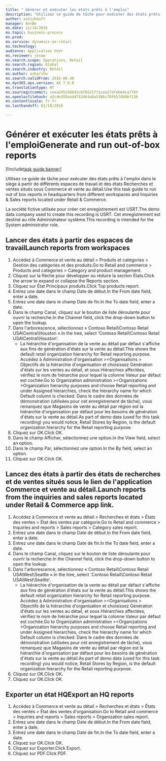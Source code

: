 ```yaml
--- 
title: " Générer et exécuter les états prêts à l'emploi"
description: "Utilisez ce guide de tâche pour exécuter des états prêts à l'emploi dans le siège à partir de différents espaces de travail et des états Recherches et ventes situés sous Commerce et vente au détail."
author: ashishmsft
manager: AnnBe
ms.date: 11/14/2016
ms.topic: business-process
ms.prod: 
ms.service: dynamics-ax-retail
ms.technology: 
audience: Application User
ms.reviewer: josaw
ms.search.scope: Operations, Retail
ms.search.region: Global
ms.search.industry: Retail
ms.author: asharchw
ms.search.validFrom: 2016-06-30
ms.dyn365.ops.version: AX 7.0.0
ms.translationtype: HT
ms.sourcegitcommit: ceea24519d641c676521771cee274feb64ca7783
ms.openlocfilehash: a2cde359aadd752464a0a5386c78f657db96f13b
ms.contentlocale: fr-fr
ms.lasthandoff: 01/19/2018

---
```

# <a name="generate-and-run-out-of-box-reports"></a><span data-ttu-id="b70a7-103"> Générer et exécuter les états prêts à l'emploi</span><span class="sxs-lookup"><span data-stu-id="b70a7-103">Generate and run out-of-box reports</span></span>

[!include[task guide banner](../includes/task-guide-banner.md)]

<span data-ttu-id="b70a7-104">Utilisez ce guide de tâche pour exécuter des états prêts à l'emploi dans le siège à partir de différents espaces de travail et des états Recherches et ventes situés sous Commerce et vente au détail.</span><span class="sxs-lookup"><span data-stu-id="b70a7-104">Use this task guide to run out of box reports in headquarters from different workspaces and Inquiries & Sales reports located under Retail & Commerce.</span></span>



<span data-ttu-id="b70a7-105">La société fictive utilisée pour créer cet enregistrement est USRT.</span><span class="sxs-lookup"><span data-stu-id="b70a7-105">The demo data company used to create this recording is USRT.</span></span> <span data-ttu-id="b70a7-106">Cet enregistrement est destiné au rôle Administrateur système.</span><span class="sxs-lookup"><span data-stu-id="b70a7-106">This recording is intended for the System administrator role.</span></span>


## <a name="launch-reports-from-workspaces"></a><span data-ttu-id="b70a7-107">Lancer des états à partir des espaces de travail</span><span class="sxs-lookup"><span data-stu-id="b70a7-107">Launch reports from workspaces</span></span>
1. <span data-ttu-id="b70a7-108">Accédez à Commerce et vente au détail > Produits et catégories > Gestion des catégories et des produits.</span><span class="sxs-lookup"><span data-stu-id="b70a7-108">Go to Retail and commerce > Products and categories > Category and product management.</span></span>
2. <span data-ttu-id="b70a7-109">Cliquez sur la flèche pour développer ou réduire la section États.</span><span class="sxs-lookup"><span data-stu-id="b70a7-109">Click the arrow to expand or collapse the Reports section.</span></span>
3. <span data-ttu-id="b70a7-110">Cliquez sur État Principaux produits.</span><span class="sxs-lookup"><span data-stu-id="b70a7-110">Click Top products report.</span></span>
4. <span data-ttu-id="b70a7-111">Entrez une date dans le champ Date de début.</span><span class="sxs-lookup"><span data-stu-id="b70a7-111">In the From date field, enter a date.</span></span>
5. <span data-ttu-id="b70a7-112">Entrez une date dans le champ Date de fin.</span><span class="sxs-lookup"><span data-stu-id="b70a7-112">In the To date field, enter a date.</span></span>
6. <span data-ttu-id="b70a7-113">Dans le champ Canal, cliquez sur le bouton de liste déroulante pour ouvrir la recherche.</span><span class="sxs-lookup"><span data-stu-id="b70a7-113">In the Channel field, click the drop-down button to open the lookup.</span></span>
7. <span data-ttu-id="b70a7-114">Dans l'arborescence, sélectionnez « Contoso Retail\Contoso Retail USA\Central\Houston ».</span><span class="sxs-lookup"><span data-stu-id="b70a7-114">In the tree, select 'Contoso Retail\Contoso Retail USA\Central\Houston'.</span></span>
    * <span data-ttu-id="b70a7-115">La hiérarchie d'organisation de la vente au détail par défaut s'affiche aux fins de génération d'états sur la vente au détail.</span><span class="sxs-lookup"><span data-stu-id="b70a7-115">This shows the default retail organization hierarchy for Retail reporting purpose.</span></span>   <span data-ttu-id="b70a7-116">Accédez à Administration d'organisation >Organisations > Objectifs de la hiérarchie d'organisation et choisissez Génération d'états sur les ventes au détail, et sous Hiérarchies affectées, vérifiez le nom de hiérarchie pour lequel la colonne Valeur par défaut est cochée.</span><span class="sxs-lookup"><span data-stu-id="b70a7-116">Go to Organization administration >Organizations >Organization hierarchy purposes and choose Retail reporting and under Assigned hierarchies, check the hierarchy name for which Default column is checked.</span></span>      <span data-ttu-id="b70a7-117">Dans le cadre des données de démonstration (utilisées pour cet enregistrement de tâche), vous remarquez que Magasins de vente au détail par région est la hiérarchie d'organisation par défaut pour les besoins de génération d'états sur la vente au détail.</span><span class="sxs-lookup"><span data-stu-id="b70a7-117">As part of demo data (used for this task recording) you would notice, Retail Stores by Region, is the default organization hierarchy for the Retail reporting purpose.</span></span>     
8. <span data-ttu-id="b70a7-118">Cliquez sur OK.</span><span class="sxs-lookup"><span data-stu-id="b70a7-118">Click OK.</span></span>
9. <span data-ttu-id="b70a7-119">Dans le champ Afficher, sélectionnez une option.</span><span class="sxs-lookup"><span data-stu-id="b70a7-119">In the View field, select an option.</span></span>
10. <span data-ttu-id="b70a7-120">Dans le champ Par, sélectionnez une option.</span><span class="sxs-lookup"><span data-stu-id="b70a7-120">In the By field, select an option.</span></span>
11. <span data-ttu-id="b70a7-121">Cliquez sur OK.</span><span class="sxs-lookup"><span data-stu-id="b70a7-121">Click OK.</span></span>

## <a name="launch-reports-from-the-inquiries-and-sales-reports-located-under-retail--commerce-app-link"></a><span data-ttu-id="b70a7-122">Lancez des états à partir des états de recherches et de ventes situés sous le lien de l'application Commerce et vente au détail.</span><span class="sxs-lookup"><span data-stu-id="b70a7-122">Launch reports from the inquiries and sales reports located under Retail & Commerce app link.</span></span>
1. <span data-ttu-id="b70a7-123">Accédez à Commerce et vente au détail > Recherches et états > États des ventes > État des ventes par catégorie.</span><span class="sxs-lookup"><span data-stu-id="b70a7-123">Go to Retail and commerce > Inquiries and reports > Sales reports > Category sales report.</span></span>
2. <span data-ttu-id="b70a7-124">Entrez une date dans le champ Date de début.</span><span class="sxs-lookup"><span data-stu-id="b70a7-124">In the From date field, enter a date.</span></span>
3. <span data-ttu-id="b70a7-125">Entrez une date dans le champ Date de fin.</span><span class="sxs-lookup"><span data-stu-id="b70a7-125">In the To date field, enter a date.</span></span>
4. <span data-ttu-id="b70a7-126">Dans le champ Canal, cliquez sur le bouton de liste déroulante pour ouvrir la recherche.</span><span class="sxs-lookup"><span data-stu-id="b70a7-126">In the Channel field, click the drop-down button to open the lookup.</span></span>
5. <span data-ttu-id="b70a7-127">Dans l'arborescence, sélectionnez « Contoso Retail\Contoso Retail USA\West\Seattle ».</span><span class="sxs-lookup"><span data-stu-id="b70a7-127">In the tree, select 'Contoso Retail\Contoso Retail USA\West\Seattle'.</span></span>
    * <span data-ttu-id="b70a7-128">La hiérarchie d'organisation de la vente au détail par défaut s'affiche aux fins de génération d'états sur la vente au détail.</span><span class="sxs-lookup"><span data-stu-id="b70a7-128">This shows the default retail organization hierarchy for Retail reporting purpose.</span></span>   <span data-ttu-id="b70a7-129">Accédez à Administration d'organisation >Organisations > Objectifs de la hiérarchie d'organisation et choisissez Génération d'états sur les ventes au détail, et sous Hiérarchies affectées, vérifiez le nom de hiérarchie pour lequel la colonne Valeur par défaut est cochée.</span><span class="sxs-lookup"><span data-stu-id="b70a7-129">Go to Organization administration >Organizations >Organization hierarchy purposes and choose Retail reporting and under Assigned hierarchies, check the hierarchy name for which Default column is checked.</span></span>      <span data-ttu-id="b70a7-130">Dans le cadre des données de démonstration (utilisées pour cet enregistrement de tâche), vous remarquez que Magasins de vente au détail par région est la hiérarchie d'organisation par défaut pour les besoins de génération d'états sur la vente au détail.</span><span class="sxs-lookup"><span data-stu-id="b70a7-130">As part of demo data (used for this task recording) you would notice, Retail Stores by Region, is the default organization hierarchy for the Retail reporting purpose.</span></span>     
6. <span data-ttu-id="b70a7-131">Cliquez sur OK.</span><span class="sxs-lookup"><span data-stu-id="b70a7-131">Click OK.</span></span>
7. <span data-ttu-id="b70a7-132">Cliquez sur OK.</span><span class="sxs-lookup"><span data-stu-id="b70a7-132">Click OK.</span></span>

## <a name="export-an-hq-reports"></a><span data-ttu-id="b70a7-133">Exporter un état HQ</span><span class="sxs-lookup"><span data-stu-id="b70a7-133">Export an HQ reports</span></span>
1. <span data-ttu-id="b70a7-134">Accédez à Commerce et vente au détail > Recherches et états > États des ventes > État des ventes d'organisation.</span><span class="sxs-lookup"><span data-stu-id="b70a7-134">Go to Retail and commerce > Inquiries and reports > Sales reports > Organization sales report.</span></span>
2. <span data-ttu-id="b70a7-135">Entrez une date dans le champ Date de début.</span><span class="sxs-lookup"><span data-stu-id="b70a7-135">In the From date field, enter a date.</span></span>
3. <span data-ttu-id="b70a7-136">Entrez une date dans le champ Date de fin.</span><span class="sxs-lookup"><span data-stu-id="b70a7-136">In the To date field, enter a date.</span></span>
4. <span data-ttu-id="b70a7-137">Cliquez sur OK.</span><span class="sxs-lookup"><span data-stu-id="b70a7-137">Click OK.</span></span>
5. <span data-ttu-id="b70a7-138">Cliquez sur Exporter.</span><span class="sxs-lookup"><span data-stu-id="b70a7-138">Click Export.</span></span>
6. <span data-ttu-id="b70a7-139">Cliquez sur PDF.</span><span class="sxs-lookup"><span data-stu-id="b70a7-139">Click PDF.</span></span>



